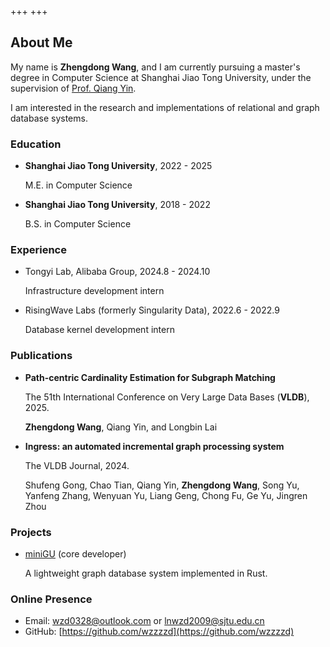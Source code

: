 +++
+++

## About Me

My name is **Zhengdong Wang**, and I am currently pursuing a master's degree in Computer Science at Shanghai Jiao Tong University, under the supervision of [Prof. Qiang Yin](https://cs.sjtu.edu.cn/~qyin/).

I am interested in the research and implementations of relational and graph database systems.

### Education
- **Shanghai Jiao Tong University**, 2022 - 2025
  
  M.E. in Computer Science
  
- **Shanghai Jiao Tong University**, 2018 - 2022

  B.S. in Computer Science

### Experience
- Tongyi Lab, Alibaba Group, 2024.8 - 2024.10

  Infrastructure development intern

- RisingWave Labs (formerly Singularity Data), 2022.6 - 2022.9

  Database kernel development intern

### Publications
- **Path-centric Cardinality Estimation for Subgraph Matching**

  The 51th International Conference on Very Large Data Bases (**VLDB**), 2025.

  **Zhengdong Wang**, Qiang Yin, and Longbin Lai

- **Ingress: an automated incremental graph processing system**
  
  The VLDB Journal, 2024.

  Shufeng Gong, Chao Tian, Qiang Yin, **Zhengdong Wang**, Song Yu, Yanfeng Zhang, Wenyuan Yu, Liang Geng, Chong Fu, Ge Yu, Jingren Zhou

### Projects
- [miniGU](https://github.com/TuGraph-family/miniGU) (core developer)

  A lightweight graph database system implemented in Rust. 

### Online Presence

- Email: [wzd0328@outlook.com](mailto:wzd0328@outlook.com) or [lnwzd2009@sjtu.edu.cn](mailto:lnwzd2009@sjtu.edu.cn)
- GitHub: [https://github.com/wzzzzd](https://github.com/wzzzzd)